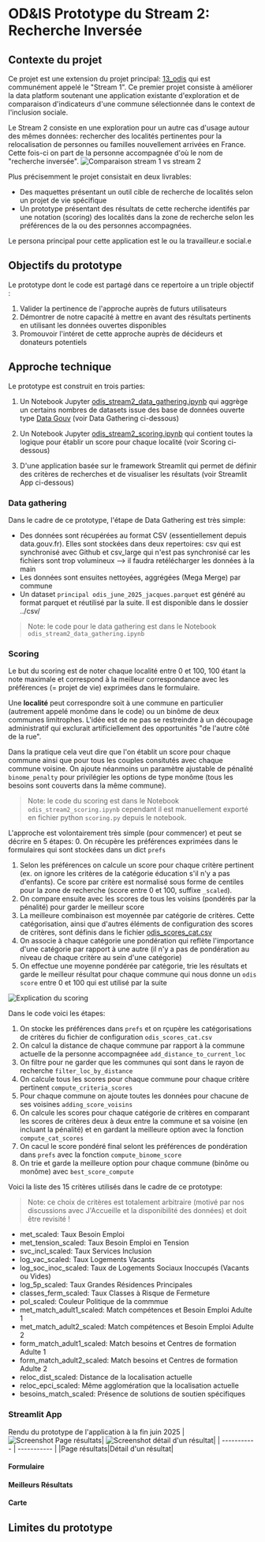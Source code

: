 # OD&IS Prototype du Stream 2: Recherche Inversée

## Contexte du projet
Ce projet est une extension du projet principal: [13_odis](https://github.com/dataforgoodfr/13_odis) qui est communément appelé le "Stream 1". Ce premier projet consiste à améliorer la data platform soutenant une application existante d'exploration et de comparaison d'indicateurs d'une commune sélectionnée dans le context de l'inclusion sociale.

Le Stream 2 consiste en une exploration pour un autre cas d'usage autour des mêmes données: rechercher des localités pertinentes pour la relocalisation de personnes ou familles nouvellement arrivées en France. Cette fois-ci on part de la personne accompagnée d'où le nom de "recherche inversée".
![Comparaison stream 1 vs stream 2](Screenshot-3.png)

Plus précisemment le projet consistait en deux livrables:
- Des maquettes présentant un outil cible de recherche de localités selon un projet de vie spécifique
- Un prototype présentant des résultats de cette recherche identifés par une notation (scoring) des localités dans la zone de recherche selon les préférences de la ou des personnes accompagnées.



Le persona principal pour cette application est le ou la travailleur.e social.e 

## Objectifs du prototype

Le prototype dont le code est partagé dans ce repertoire a un triple objectif :
1. Valider la pertinence de l'approche auprès de futurs utilisateurs
2. Démontrer de notre capacité à mettre en avant des résultats pertinents en utilisant les données ouvertes disponibles
3. Promouvoir l'intéret de cette approche auprès de décideurs et donateurs potentiels 

## Approche technique


Le prototype est construit en trois parties:
1. Un Notebook Jupyter [odis_stream2_data_gathering.ipynb](../notebooks/odis_stream2_data_gathering.ipynb) qui aggrège un certains nombres de datasets issue des base de données ouverte type [Data Gouv](data.gouv.fr) (voir Data Gathering ci-dessous)

2. Un Notebook Jupyter [odis_stream2_scoring.ipynb](../notebooks/odis_stream2_scoring.ipynb) qui contient toutes la logique pour établir un score pour chaque localité (voir Scoring ci-dessous)

3. D'une application basée sur le framework Streamlit qui permet de définir des critères de recherches et de visualiser les résultats (voir Streamlit App ci-dessous)


### Data gathering

Dans le cadre de ce prototype, l'étape de Data Gathering est très simple:
- Des données sont récupérées au format CSV (essentiellement depuis data.gouv.fr). Elles sont stockées dans deux repertoires: csv qui est synchronisé avec Github et csv_large qui n'est pas synchronisé car les fichiers sont trop volumineux --> il faudra retélécharger les données à la main
- Les données sont ensuites nettoyées, aggrégées (Mega Merge) par commune
- Un dataset `principal odis_june_2025_jacques.parquet` est généré au format parquet et réutilisé par la suite. Il est disponible dans le dossier ../csv/  

> Note: le code pour le data gathering est dans le Notebook `odis_stream2_data_gathering.ipynb`

### Scoring

Le but du scoring est de noter chaque localité entre 0 et 100, 100 étant la note maximale et correspond à la meilleur correspondance avec les préférences (= projet de vie) exprimées dans le formulaire.

Une **localité** peut correspondre soit à une commune en particulier (autrement appelé monôme dans le code) ou un binôme de deux communes limitrophes. L'idée est de ne pas se restreindre à un découpage administratif qui exclurait artificiellement des opportunités "de l'autre côté de la rue". 

Dans la pratique cela veut dire que l'on établit un score pour chaque commune ainsi que pour tous les couples consitutés avec chaque commune voisine. On ajoute néanmoins un paramètre ajustable de pénalité `binome_penalty` pour privilégier les options de type monôme (tous les besoins sont couverts dans la même commune).

> Note: le code du scoring est dans le Notebook `odis_stream2_scoring.ipynb` cependant il est manuellement exporté en fichier python `scoring.py` depuis le notebook.

L'approche est volontairement très simple (pour commencer) et peut se décrire en 5 étapes:
0. On récupère les préférences exprimées dans le formulaires qui sont stockées dans un dict `prefs`
1. Selon les préférences on calcule un score pour chaque critère pertinent (ex. on ignore les critères de la catégorie éducation s'il n'y a pas d'enfants). Ce score par critère est normalisé sous forme de centiles pour la zone de recherche (score entre 0 et 100, suffixe `_scaled`).
2. On compare ensuite avec les scores de tous les voisins (pondérés par la pénalité) pour garder le meilleur score
3. La meilleure combinaison est moyennée par catégorie de critères. Cette catégorisation, ainsi que d'autres éléments de configuration des scores de critères, sont définis dans le fichier [odis_scores_cat.csv](..\csv\odis_scores_cat.csv)
4. On associe à chaque catégorie une pondération qui reflète l'importance d'une catégorie par rapport à une autre (il n'y a pas de pondération au niveau de chaque critère au sein d'une catégorie)
5. On effectue une moyenne pondérée par catégorie, trie les résultats et garde le meilleur résultat pour chaque commune qui nous donne un `odis score` entre 0 et 100 qui est utilisé par la suite


![Explication du scoring](Screenshot-4.png)

Dans le code voici les étapes:
1. On stocke les préférences dans `prefs` et on rçupère les catégorisations de critères du fichier de configuration `odis_scores_cat.csv`
2. On  calcul la distance de chaque commune par rapport à la commune actuelle de la personne accompagnéee `add_distance_to_current_loc`
3. On filtre pour ne garder que les communes qui sont dans le rayon de recherche
`filter_loc_by_distance`
4. On calcule tous les scores pour chaque commune pour chaque critère pertinent `compute_criteria_scores`
5. Pour chaque commune on ajoute toutes les données pour chacune de ses voisines `adding_score_voisins`
6. On calcule les scores pour chaque catégorie de critères en comparant les scores de critères deux à deux entre la commune et sa voisine (en incluant la pénalité) et en gardant la meilleure option avec la fonction `compute_cat_scores`
7. On cacul le score pondéré final selont les préférences de pondération dans `prefs`
avec la fonction `compute_binome_score`
8. On trie et garde la meilleure option pour chaque commune (binôme ou monôme) avec `best_score_compute`


Voici la liste des 15 critères utilisés dans le cadre de ce prototype:
> Note: ce choix de critères est totalement arbitraire (motivé par nos discussions avec J'Accueille et la disponibilité des données) et doit être revisité !

- met_scaled: Taux Besoin Emploi
- met_tension_scaled: Taux Besoin Emploi en Tension
- svc_incl_scaled: Taux Services Inclusion
- log_vac_scaled: Taux Logements Vacants
- log_soc_inoc_scaled: Taux de Logements Sociaux Inoccupés (Vacants ou Vides)
- log_5p_scaled: Taux Grandes Résidences Principales
- classes_ferm_scaled: Taux Classes à Risque de Fermeture
- pol_scaled: Couleur Politique de la commmue
- met_match_adult1_scaled: Match compétences et Besoin Emploi Adulte 1
- met_match_adult2_scaled: Match compétences et Besoin Emploi Adulte 2
- form_match_adult1_scaled: Match besoins et Centres de formation Adulte 1
- form_match_adult2_scaled: Match besoins et Centres de formation Adulte 2
- reloc_dist_scaled: Distance de la localisation actuelle
- reloc_epci_scaled: Même agglomération que la localisation actuelle
- besoins_match_scaled: Présence de solutions de soutien spécifiques


### Streamlit App

Rendu du prototype de l'application à la fin juin 2025
|![Screenshot Page résultats](Screenshot-1.png)| ![Screenshot détail d'un résultat](Screenshot-2.png)| 
| ----------- | ----------- |
|Page résultats|Détail d'un résultat|


#### Formulaire

#### Meilleurs Résultats

#### Carte


## Limites du prototype
